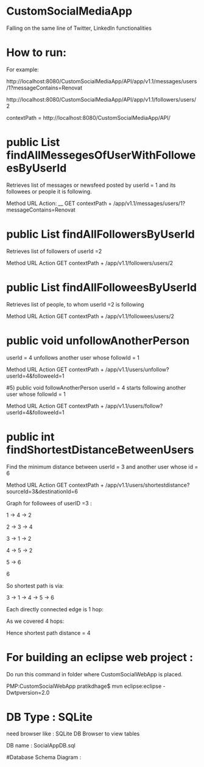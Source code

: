 # CustomSocialMediaApp

Falling on the same line of Twitter, LinkedIn functionalities

# How to run: 

For example:


http://localhost:8080/CustomSocialMediaApp/API/app/v1.1/messages/users/1?messageContains=Renovat

http://localhost:8080/CustomSocialMediaApp/API/app/v1.1/followers/users/2

contextPath = http://localhost:8080/CustomSocialMediaApp/API/


# public List<Message> findAllMessegesOfUserWithFolloweesByUserId
	
Retrieves list of messages or 
newsfeed posted by userId = 1 and its followees or people it is following.

Method	URL	Action: __
GET	
contextPath + /app/v1.1/messages/users/1?messageContains=Renovat



# public List<User> findAllFollowersByUserId	
Retrieves list of followers of userId =2

Method	URL	Action
GET	
contextPath + /app/v1.1/followers/users/2


# public List<User> findAllFolloweesByUserId	
Retrieves list of people, to whom userId =2 is following

Method	URL	Action
GET	
contextPath + /app/v1.1/followees/users/2



# public void unfollowAnotherPerson	
userId = 4 unfollows another user whose followId = 1

Method	URL	Action
GET	
contextPath + /app/v1.1/users/unfollow?userId=4&followeeId=1


#5) public void followAnotherPerson	
userId = 4 starts following another user whose followId = 1

Method	URL	Action
GET	
contextPath + /app/v1.1/users/follow?userId=4&followeeId=1




# public int findShortestDistanceBetweenUsers
	
Find the minimum distance between userId = 3 and another user whose id = 6

Method	URL	Action
GET	
contextPath + /app/v1.1/users/shortestdistance?sourceId=3&destinationId=6


Graph for followees of userID =3 :

1 -> 4 -> 2

2 -> 3 -> 4

3 -> 1 -> 2

4 -> 5 -> 2

5 -> 6

6


So shortest path is via:

3 ->  1 -> 4 -> 5 -> 6

Each directly connected edge is 1 hop:

As we covered 4 hops:

Hence shortest path distance = 4


# For building an eclipse web project :

Do run this command in folder where CustomSocialWebApp is placed.

PMP:CustomSocialWebApp pratikdhage$ mvn eclipse:eclipse -Dwtpversion=2.0



# DB Type : SQLite 

need browser like :  SQLite DB Browser to view tables

DB name : SocialAppDB.sql


#Database Schema Diagram :



 

